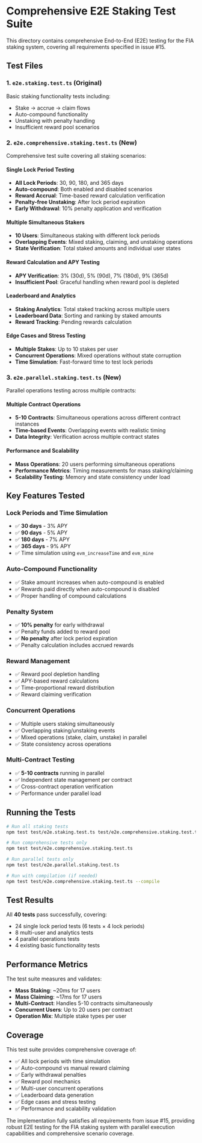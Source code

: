 # Comprehensive E2E Staking Test Suite

This directory contains comprehensive End-to-End (E2E) testing for the FIA staking system, covering all requirements specified in issue #15.

## Test Files

### 1. `e2e.staking.test.ts` (Original)
Basic staking functionality tests including:
- Stake → accrue → claim flows
- Auto-compound functionality
- Unstaking with penalty handling
- Insufficient reward pool scenarios

### 2. `e2e.comprehensive.staking.test.ts` (New)
Comprehensive test suite covering all staking scenarios:

#### Single Lock Period Testing
- **All Lock Periods**: 30, 90, 180, and 365 days
- **Auto-compound**: Both enabled and disabled scenarios
- **Reward Accrual**: Time-based reward calculation verification
- **Penalty-free Unstaking**: After lock period expiration
- **Early Withdrawal**: 10% penalty application and verification

#### Multiple Simultaneous Stakers
- **10 Users**: Simultaneous staking with different lock periods
- **Overlapping Events**: Mixed staking, claiming, and unstaking operations
- **State Verification**: Total staked amounts and individual user states

#### Reward Calculation and APY Testing
- **APY Verification**: 3% (30d), 5% (90d), 7% (180d), 9% (365d)
- **Insufficient Pool**: Graceful handling when reward pool is depleted

#### Leaderboard and Analytics
- **Staking Analytics**: Total staked tracking across multiple users
- **Leaderboard Data**: Sorting and ranking by staked amounts
- **Reward Tracking**: Pending rewards calculation

#### Edge Cases and Stress Testing
- **Multiple Stakes**: Up to 10 stakes per user
- **Concurrent Operations**: Mixed operations without state corruption
- **Time Simulation**: Fast-forward time to test lock periods

### 3. `e2e.parallel.staking.test.ts` (New)
Parallel operations testing across multiple contracts:

#### Multiple Contract Operations
- **5-10 Contracts**: Simultaneous operations across different contract instances
- **Time-based Events**: Overlapping events with realistic timing
- **Data Integrity**: Verification across multiple contract states

#### Performance and Scalability
- **Mass Operations**: 20 users performing simultaneous operations
- **Performance Metrics**: Timing measurements for mass staking/claiming
- **Scalability Testing**: Memory and state consistency under load

## Key Features Tested

### Lock Periods and Time Simulation
- ✅ **30 days** - 3% APY
- ✅ **90 days** - 5% APY  
- ✅ **180 days** - 7% APY
- ✅ **365 days** - 9% APY
- ✅ Time simulation using `evm_increaseTime` and `evm_mine`

### Auto-Compound Functionality
- ✅ Stake amount increases when auto-compound is enabled
- ✅ Rewards paid directly when auto-compound is disabled
- ✅ Proper handling of compound calculations

### Penalty System
- ✅ **10% penalty** for early withdrawal
- ✅ Penalty funds added to reward pool
- ✅ **No penalty** after lock period expiration
- ✅ Penalty calculation includes accrued rewards

### Reward Management
- ✅ Reward pool depletion handling
- ✅ APY-based reward calculations
- ✅ Time-proportional reward distribution
- ✅ Reward claiming verification

### Concurrent Operations
- ✅ Multiple users staking simultaneously
- ✅ Overlapping staking/unstaking events
- ✅ Mixed operations (stake, claim, unstake) in parallel
- ✅ State consistency across operations

### Multi-Contract Testing
- ✅ **5-10 contracts** running in parallel
- ✅ Independent state management per contract
- ✅ Cross-contract operation verification
- ✅ Performance under parallel load

## Running the Tests

```bash
# Run all staking tests
npm test test/e2e.staking.test.ts test/e2e.comprehensive.staking.test.ts test/e2e.parallel.staking.test.ts

# Run comprehensive tests only
npm test test/e2e.comprehensive.staking.test.ts

# Run parallel tests only
npm test test/e2e.parallel.staking.test.ts

# Run with compilation (if needed)
npm test test/e2e.comprehensive.staking.test.ts --compile
```

## Test Results

All **40 tests** pass successfully, covering:
- 24 single lock period tests (6 tests × 4 lock periods)
- 8 multi-user and analytics tests
- 4 parallel operations tests
- 4 existing basic functionality tests

## Performance Metrics

The test suite measures and validates:
- **Mass Staking**: ~20ms for 17 users
- **Mass Claiming**: ~17ms for 17 users  
- **Multi-Contract**: Handles 5-10 contracts simultaneously
- **Concurrent Users**: Up to 20 users per contract
- **Operation Mix**: Multiple stake types per user

## Coverage

This test suite provides comprehensive coverage of:
- ✅ All lock periods with time simulation
- ✅ Auto-compound vs manual reward claiming
- ✅ Early withdrawal penalties
- ✅ Reward pool mechanics
- ✅ Multi-user concurrent operations
- ✅ Leaderboard data generation
- ✅ Edge cases and stress testing
- ✅ Performance and scalability validation

The implementation fully satisfies all requirements from issue #15, providing robust E2E testing for the FIA staking system with parallel execution capabilities and comprehensive scenario coverage.